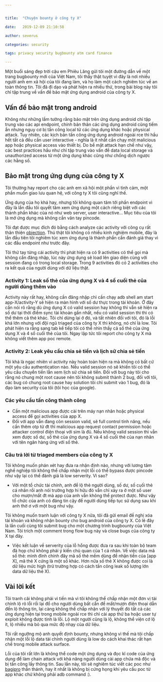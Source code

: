 ```yaml
---


title:  "Chuyện bounty ở công ty X"

date:   2019-12-09 21:10:58

author: severus

categories: security

tags: privacy security bugbounty atm card finance

---
```


Một buổi sáng đẹp trời cậu em Phiêu Lãng gửi tôi một đường dẫn về một trang bugbounty mới của Việt Nam, tôi thấy thật tuyệt vì đây là nơi nhiều người anh em xã hội của tôi đang làm, và họ làm một cách nghiêm túc về an toàn thông tin. Tôi đã đi dạo và phát hiện ra nhiều thứ, trong bài blog này tôi chỉ tập trung về vấn đề bảo mật ứng dụng android của công ty X.

## Vấn đề bảo mật trong android
Không như những lầm tưởng rằng bảo mật trên ứng dụng android chỉ tập trung vào các api endpoint, chính bản thân các ứng dụng android cũng tiềm ẩn nhưng nguy cơ bị tấn công local từ các ứng dụng khác hoặc physical attack. Tuy nhiên, các kịch bản tấn công ứng dụng android ngoài rce thì hầu hết tất cả đều cần user interactive - nghĩa là ít nhất cần chạy môt malicious app hoặc physical access vào thiết bị. Do bề mặt attack hạn chế như vậy, các best practices hầu như chỉ tập trung vào vấn đề data local storage và unauthorized access từ một ứng dụng khác cũng như chống dịch ngược các hằng số.

## Bảo mật trong ứng dụng của công ty X
Tôi thường hay report cho các anh em xã hội một phần vì tình cảm, một phần muốn giao lưu quan hệ, với công ty X tôi cũng nghĩ thế.

Ứng dụng của họ khá hay, nhưng tôi không quan tâm tới phần endpoint vì đây là lần đầu tôi quyết tâm xem ứng dụng một cách riêng biệt với các thành phần khác của nó như web server, user interactive... Mục tiêu của tôi là mở ứng dụng mà không cần vân tay pincode.

Tôi đạt được mục đích đó bằng cách analyze các activity với công cụ rất thân thiện [objection](https://github.com/sensepost/objection). Thú thật tôi không có nhiều kinh nghiệm mobile, đây là lần đầu tiên tôi nghiêm túc xem ứng dụng là thành phần cần đánh giá thay vì các đầu endpoint như trước đây.

Tôi thử tay từng cái activity thì phát hiện ra có 9 activities có thể gọi mà không cần đăng nhập, lúc này ứng dụng sẽ load lên giao diện cùng với session đang có trong local storage. Trong 9 activities đó có 2 activities cho ra kết quả của người dùng với dữ liệu thật.

### Activity 1: Leak số thẻ của ứng dụng X và 4 số cuối thẻ của người dùng thêm vào
Activity này rất hay, không cần đăng nhập chỉ cần chạy adb shell am start app-X/activity-Y sẽ hiện ra màn hình với số dư thực trong tài khoản. Ở đây cần nói rõ rằng dù ứng dụng X có valid session hay không thì vẫn sẽ hiện ra số dư tại thời điểm sync tài khoản gần nhất, nếu có valid session thì thì có thể thêm cả thẻ khác. Tôi chỉ dừng lại ở đó, và tất nhiên đối với tôi, đó là lỗi khá lớn nhưng với đội ngũ triaged của công ty X thì không, nó chỉ là low. Tôi phát hiện ra rằng sang tab kế tiếp tôi có thể nhìn thấy cả số thẻ của ứng dụng X và 4 số cuối thẻ của tôi. Ngay lập tức tôi report cho công ty X mà không viết thêm app poc remote.

### Activity 2: Leak yêu cầu chia sẻ tiền và lịch sử chia sẻ tiền
Tôi khá là ngạc nhiên vì activity này hoàn toàn hiện ra mà không có bất cứ một yêu cầu authentication nào. Nếu valid session nó sẽ khiến tôi có thể yêu cầu chuyển tiền lẫn xem lịch sử chia sẻ tiền. Đối với bug này tôi cho rằng nó chung một root cause nên tôi không submit thành 2 bug, đối với tôi, các bug có chung root cause hay solution tôi chỉ submit vào 1 bug, đó là đạo làm security của tôi (tôi học của google).

### Các yêu cầu tấn công thành công
- Cần một malicious app được cài trên máy nạn nhân hoặc physical access để gọi activities của app X.
- Đối với app vẫn đang còn session valid, sẽ full control tính năng, nếu cần thêm otp từ đt thì malicious app request contact permission hoặc attacker control điện thoại với sim là đủ. Nếu không valid session thì vẫn xem được số dư, số thẻ của ứng dụng X và 4 số cuối thẻ của nạn nhân với tên ngân hàng ứng với số thẻ.

### Câu trả lời từ triaged members của công ty X
Tôi không muốn phán xét hay đưa ra nhận định nào, nhưng với lương tâm nghề nghiệp tôi không thể chấp nhận một lỗi có thể bypass được pincode như vậy lại có thể đánh giá là low serverity. Vì sao?
- Với một tổ chức tài chính, anh để lộ thẻ người dùng, số dư, số cuối thẻ cá nhân rồi anh nói trường hợp hi hữu đó vẫn chỉ xảy ra ở một số user cho mượn/mất đt mà app của anh vẫn không thể protect được. Như vậy tổ chức của anh có đáng tin cậy để người dùng tiếp tục sử dụng sau khi anh thờ ơ với một bug như vậy.

Tôi không muốn tranh luận với công ty X nữa, tôi đã gửi email đề nghị xóa tài khoản và không nhận bounty cho bug android của công ty X. Có lẽ đây là lần cuối cùng tôi submit bug cho một chương trình bugbounty của Việt Nam. Tôi trích một comment trong flow bug này và close bugs của công ty X tại đây.

- Việc kết luận về serverity của lỗ hổng được đưa ra sau khi toàn bộ team đã họp chứ không phải ý kiến chủ quan của 1 cá nhân. Về việc data mã số thẻ: mình đính chính đây mã số thẻ mềm dùng để nhận tiền của [app X], mã thẻ X cứng là một số khác. Hơn nữa số thẻ X không được coi là dữ liệu mức high (trừ trường hợp có cách tấn công leak số lượng lớn data dữ liệu thẻ X).

## Vài lời kết
Tôi tranh cãi không phải vì tiền mà vì tôi không thể chấp nhận một đơn vị tài chính lộ rõ lỗi rồi lại đổ cho người dùng bất cẩn để mất/mượn điện thoại dẫn đến lộ thông tin, lại càng không thể chấp nhận với lý thuyết đó tất cả các ứng dụng hiện tại trong mobile ngoài rce thì chỉ cài app thứ ba hoặc user tự exploit không được tính là lỗi. Lộ một người cũng là lộ, không thể viện cớ lộ ít, lộ nhiều mà bỏ qua mức độ nhạy của dữ liệu.

Tôi rất ngưỡng mộ anh quyết định bounty, nhưng không vì thế mà tôi chấp nhận một lỗi lộ data tài chính người dùng là low do cách khai thác rất hạn chế trong mobile attack surface.

Lỗi của tôi rất lớn là không thể code một ứng dụng và đọc kĩ code của ứng dụng để làm chain attack với khả năng người dùng cài app chứa mã độc và bị tấn công lấy thông tin. Sau lần này, tôi sẽ nghiêm túc viết các poc như [bagipro](https://hackerone.com/bagipro) thần thánh, hay ít nhất là không bị cứng họng khi yêu cầu poc từ app khác chứ không phải adb command :).
